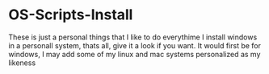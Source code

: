 # OS-Scripts-Install
These is just a personal things that I like to do everythime I install windows in a personall system, thats all, give it a look if you want.
It would first be for windows, I may add some of my linux and mac systems personalized as my likeness
